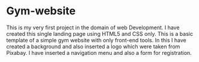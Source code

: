 # Gym-website
This is my very first project in the domain of web Development. I have created this single landing page using HTML5 and CSS only. This is a basic template of a simple gym website with only front-end tools. In this I have created a background and also inserted a logo which were taken from Pixabay. I have inserted a navigation menu and also a form for registration.
